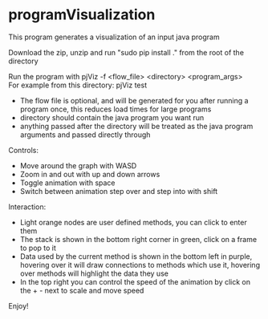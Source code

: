 # programVisualization

This program generates a visualization of an input java program

Download the zip, unzip and run "sudo pip install ." from the root of the directory

Run the program with pjViz -f \<flow_file> \<directory> \<program_args>  
For example from this directory: pjViz test
  * The flow file is optional, and will be generated for you after running a program once, this reduces load times for large programs
  * directory should contain the java program you want run
  * anything passed after the directory will be treated as the java program arguments and passed directly through

Controls:
  * Move around the graph with WASD
  * Zoom in and out with up and down arrows
  * Toggle animation with space
  * Switch between animation step over and step into with shift
  
Interaction:
  * Light orange nodes are user defined methods, you can click to enter them
  * The stack is shown in the bottom right corner in green, click on a frame to pop to it
  * Data used by the current method is shown in the bottom left in purple, hovering over it will draw connections to methods which use it, hovering over methods will highlight the data they use
  * In the top right you can control the speed of the animation by click on the + - next to scale and move speed
  
Enjoy!
